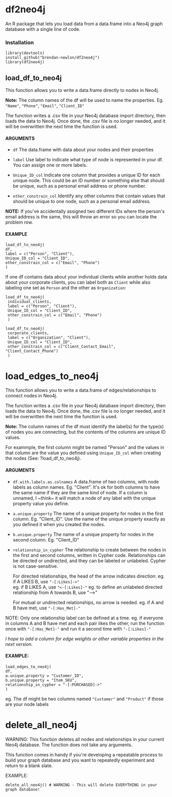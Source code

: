 # df2neo4j
An R package that lets you load data from a data.frame into a Neo4j graph database with a single line of code.

### Installation

	library(devtools)
	install_github("brendan-newlon/df2neo4j")
	library(df2neo4j)

## load_df_to_neo4j

This function allows you to write a data.frame directly to nodes in Neo4j. 

**Note:** The column names of the df will be used to name the properties. 
Eg. `"Name"`, `"Phone"`, `"Email"`, `"Client_ID"`

The function writes a .csv file in your Neo4j database import directory, then loads the data to Neo4j. 
Once done, the .csv file is no longer needed, and it will be overwritten the next time the function is used. 


#### ARGUMENTS 
- `df`
The data.frame with data about your nodes and their properties
- `label` 
Use label to indicate what type of node is represented in your df. You can assign one or more labels. 
- `Unique_ID_col` 
Indicate one column that provides a unique ID for each unique node. 
This could be an ID number or something else that should be unique, such as a personal email address or phone number.

- `other_constrain_col` 
Identify any other columns that contain values that should
be unique to one node, such as a personal email address.

**NOTE:** If you've accidentally assigned two different IDs where the person's email 
address is the same, this will throw an error so you can locate the problem row.

#### EXAMPLE

	load_df_to_neo4j(	
	df, 
	label = c("Person", "Client"), 
	Unique_ID_col = "Client_ID", 
	other_constrain_col = c("Email", "Phone")
	)
	
If one df contains data about your individual clients while another holds data about your corporate clients, you can label both as `Client` while also labeling one set as `Person` and the other as `Organization`:

	load_df_to_neo4j(
	 individual_clients,
	 label = c("Person", "Client"),
	 Unique_ID_col = "Client_ID",
	 other_constrain_col = c("Email", "Phone")
	 )
 
	load_df_to_neo4j(
	 corporate_clients,
	 label = c("Organization", "Client"),
	 Unique_ID_col = "Client_ID",
	 other_constrain_col = c("Client_Contact_Email", "Client_Contact_Phone")
	 )



# load_edges_to_neo4j

This function allows you to write a data.frame of edges/relationships to connect nodes in Neo4j. 

The function writes a .csv file in your Neo4j database import directory, then loads the data to Neo4j. Once done, the .csv file is no longer needed, and it will be overwritten the next time the function is used. 

**Note:** The column names of the df must identify the label(s) for the type(s) of nodes you are connecting, but the contents of the columns are unique ID values. 

For exammple, the first column might be named "Person" and the values in that column are the value you defined using `Unique_ID_col` when creating the nodes (See: ?load_df_to_neo4j). 

#### ARGUMENTS 
- `df.with.labels.as.colnames` 
A data.frame of two columns, with node labels as column names. Eg. "Client". 
It's ok for both columns to have the same name if they are the same kind of node. If a column is unnamed, 
I ~think~ it will match a node of any label with the unique property value you define.

- `a.unique.property` 
The name of a unique property for nodes in the first column. Eg. "Client_ID". Use the name of the unique property exactly as you defined it when you created the nodes.

- `b.unique.property` 
The name of a unique property for nodes in the second column. Eg. "Client_ID" 

- `relationship_in_cypher` 
The relationship to create between the nodes in the first and second columns, written in Cypher code. Relationships can be directed or undirected, and they can be labeled or unlabeled. Cypher is not case-sensitive. 

  For directed relationships, the head of the arrow indicates direction: 
  eg. if A LIKES B, use `"-[:Likes]->"`  
  eg. if B LIKES A, use  `"<-[:Likes]-"` 
  eg. to define an unlabeled directed relationship from A towards B, use "-->"
  
  For mutual or undirected relationships, no arrow is needed. 
  eg. if A and B have met, use `"-[:Has_Met]-"`

NOTE: Only one relationship label can be defined at a time.
  eg. if everyone in columns A and B have met and each pair likes the other, run the function once with `"-[:Has_Met]-"` and run it a second time with `"-[:Likes]-"` 

*I hope to add a column for edge weights or other variable properties in the next version.*

#### EXAMPLE:

	load_edges_to_neo4j(
	df,    
	a.unique.property = "Customer_ID", 
	b.unique.property = "Item_SKU", 
	relationship_in_cypher = "-[:PURCHASED]->"
	)

eg. The df might be two columns named `"Customer"` and `"Product"` if those are your node labels


# delete_all_neo4j

WARNING: This function deletes all nodes and relationships in your current Neo4j database. The function does not take any arguments.

This function comes in handy if you're developing a repeatable process to build your graph database and you want 
to repeatedly experiment and return to a blank slate. 

EXAMPLE:

	delete_all_neo4j() # WARNING - This will delete EVERYTHING in your graph database!





